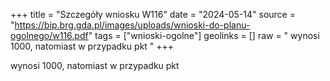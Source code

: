+++
title = "Szczegóły wniosku W116"
date = "2024-05-14"
source = "https://bip.brg.gda.pl/images/uploads/wnioski-do-planu-ogolnego/w116.pdf"
tags = ["wnioski-ogolne"]
geolinks = []
raw = " wynosi 1000, natomiast w przypadku pkt "
+++

 wynosi 1000, natomiast w przypadku pkt 


